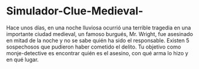 # Simulador-Clue-Medieval-
Hace unos días, en una noche lluviosa ocurrió una terrible tragedia en una importante ciudad medieval, un famoso burgués, Mr. Wright, fue asesinado en mitad de la noche y no se sabe quién ha sido el responsable. Existen 5 sospechosos que pudieron haber cometido el delito. Tu objetivo como monje-detective es encontrar quién es el asesino, con qué arma lo hizo y en qué lugar.
